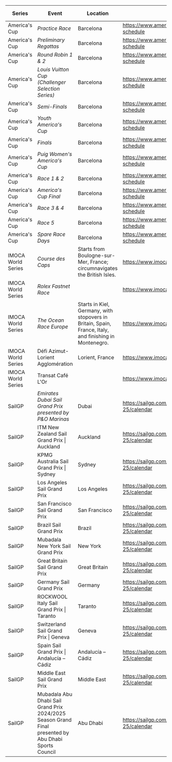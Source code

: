 | Series | Event | Location | URL | Start Date | End Date |
|---|---|---|---|---|---|
| America's Cup | *Practice Race* | Barcelona | https://www.americascup.com/en/ac37-schedule | 2024-08-20 | *2024-08-20* |
| America's Cup | *Preliminary Regattas* | Barcelona | https://www.americascup.com/en/ac37-schedule | 2024-08-22 | *2024-08-25* |
| America's Cup | *Round Robin 1 & 2* | Barcelona | https://www.americascup.com/en/ac37-schedule | 2024-08-29 | *2024-09-08* |
| America's Cup | *Louis Vuitton Cup (Challenger Selection Series)* | Barcelona | https://www.americascup.com/en/ac37-schedule | 2024-08-29 | *2024-10-07* |
| America's Cup | *Semi-Finals* | Barcelona | https://www.americascup.com/en/ac37-schedule | 2024-09-14 | *2024-09-19* |
| America's Cup | *Youth America's Cup* | Barcelona | https://www.americascup.com/en/ac37-schedule | 2024-09-17 | *2024-09-22* |
| America's Cup | *Finals* | Barcelona | https://www.americascup.com/en/ac37-schedule | 2024-09-26 | *2024-10-05* |
| America's Cup | *Puig Women's America's Cup* | Barcelona | https://www.americascup.com/en/ac37-schedule | 2024-10-05 | *2024-10-13* |
| America's Cup | *Race 1 & 2* | Barcelona | https://www.americascup.com/en/ac37-schedule | 2024-10-12 | *2024-10-12* |
| America's Cup | *America's Cup Final* | Barcelona | https://www.americascup.com/en/ac37-schedule | 2024-10-12 | *2024-10-20* |
| America's Cup | *Race 3 & 4* | Barcelona | https://www.americascup.com/en/ac37-schedule | 2024-10-13 | *2024-10-13* |
| America's Cup | *Race 5* | Barcelona | https://www.americascup.com/en/ac37-schedule | 2024-10-16 | *2024-10-16* |
| America's Cup | *Spare Race Days* | Barcelona | https://www.americascup.com/en/ac37-schedule | 2024-10-18 | *2024-10-20* |
| IMOCA World Series | *Course des Caps* | Starts from Boulogne-sur-Mer, France; circumnavigates the British Isles. | https://www.imoca.org/ | 2025-06-29 | *2025-06-29* |
| IMOCA World Series | *Rolex Fastnet Race* |  | https://www.imoca.org/ | 2025-07 | *2025-07* |
| IMOCA World Series | *The Ocean Race Europe* | Starts in Kiel, Germany, with stopovers in Britain, Spain, France, Italy, and finishing in Montenegro. | https://www.imoca.org/ | 2025-08-10 | *2025-08-10* |
| IMOCA World Series | Défi Azimut-Lorient Agglomération | Lorient, France | https://www.imoca.org/ | 2025-09 | 2025-09 |
| IMOCA World Series | Transat Café L'Or |  | https://www.imoca.org/ | 2025-10 | 2025-10 |
| SailGP | *Emirates Dubai Sail Grand Prix presented by P&O Marinas* | Dubai | https://sailgp.com/general/24-25/calendar | 2024-11-23 | *2024-11-24* |
| SailGP | ITM New Zealand Sail Grand Prix &#124; Auckland | Auckland | https://sailgp.com/general/24-25/calendar | 2025-01-18 | 2025-01-19 |
| SailGP | KPMG Australia Sail Grand Prix &#124; Sydney | Sydney | https://sailgp.com/general/24-25/calendar | 2025-02-08 | 2025-02-09 |
| SailGP | Los Angeles Sail Grand Prix | Los Angeles | https://sailgp.com/general/24-25/calendar | 2025-03-15 | 2025-03-16 |
| SailGP | San Francisco Sail Grand Prix | San Francisco | https://sailgp.com/general/24-25/calendar | 2025-03-22 | 2025-03-23 |
| SailGP | Brazil Sail Grand Prix | Brazil | https://sailgp.com/general/24-25/calendar | 2025-05-03 | 2025-05-04 |
| SailGP | Mubadala New York Sail Grand Prix | New York | https://sailgp.com/general/24-25/calendar | 2025-06-07 | 2025-06-08 |
| SailGP | Great Britain Sail Grand Prix | Great Britain | https://sailgp.com/general/24-25/calendar | 2025-07-19 | 2025-07-20 |
| SailGP | Germany Sail Grand Prix | Germany | https://sailgp.com/general/24-25/calendar | 2025-08-16 | *2025-08-17* |
| SailGP | ROCKWOOL Italy Sail Grand Prix &#124; Taranto | Taranto | https://sailgp.com/general/24-25/calendar | 2025-09-06 | 2025-09-07 |
| SailGP | Switzerland Sail Grand Prix &#124; Geneva | Geneva | https://sailgp.com/general/24-25/calendar | 2025-09-20 | 2025-09-21 |
| SailGP | Spain Sail Grand Prix &#124; Andalucía – Cádiz | Andalucía – Cádiz | https://sailgp.com/general/24-25/calendar | 2025-10-04 | 2025-10-05 |
| SailGP | Middle East Sail Grand Prix | Middle East | https://sailgp.com/general/24-25/calendar | 2025-11-07 | 2025-11-08 |
| SailGP | Mubadala Abu Dhabi Sail Grand Prix 2024/2025 Season Grand Final presented by Abu Dhabi Sports Council | Abu Dhabi | https://sailgp.com/general/24-25/calendar | 2025-11-29 | 2025-11-30 |